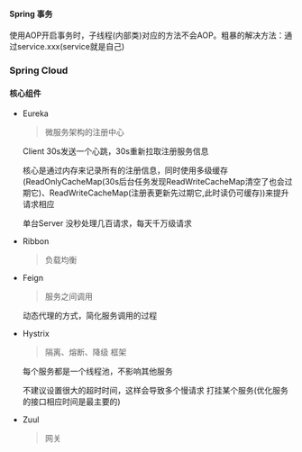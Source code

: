 
#### Spring 事务

使用AOP开启事务时，子线程(内部类)对应的方法不会AOP。粗暴的解决方法：通过service.xxx(service就是自己)


### Spring Cloud

#### 核心组件

- Eureka

  > 微服务架构的注册中心
  
  Client 30s发送一个心跳，30s重新拉取注册服务信息
  
  核心是通过内存来记录所有的注册信息，同时使用多级缓存(ReadOnlyCacheMap(30s后台任务发现ReadWriteCacheMap清空了也会过期它)、ReadWriteCacheMap(注册表更新先过期它,此时读仍可缓存))来提升请求相应
  
  单台Server 没秒处理几百请求，每天千万级请求

- Ribbon

  > 负载均衡

- Feign

  > 服务之间调用

  动态代理的方式，简化服务调用的过程

- Hystrix

  > 隔离、熔断、降级 框架

  每个服务都是一个线程池，不影响其他服务
  
  不建议设置很大的超时时间，这样会导致多个慢请求 打挂某个服务(优化服务的接口相应时间是最主要的)

- Zuul

  > 网关















